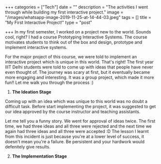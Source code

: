 +++
categories = ["Tech"]
date = ""
description = "The activities I went through while building my first interactive project."
image = "/images/whatsapp-image-2019-11-25-at-14-44-03.jpeg"
tags = []
title = "My First Interactive Project!"
type = "post"

+++
In my first semester, I worked on a project new to the world. Sounds cool, right? I had a course Prototyping Interactive Systems. The course motivates students to think out of the box and design, prototype and implement interactive systems.

For the major project of this course, we were told to implement an interactive project which is unique in this world. That's right! The first year IIIT Delhi students were told to come up with ideas that people have never even thought of. The journey was scary at first, but it eventually became more engaging and interesting. It was a group project, which made it more fun!! Let me walk you through the process :)

1. **The Ideation Stage**

Coming up with an idea which was unique to this world was no doubt a difficult task. Before start implementing the project, it was suggested to get our idea approved by the course instructor and teaching assistants. 

Let me tell you a funny story. We went for approval of ideas twice. The first time, we had three ideas and all three were rejected and the next time we again had three ideas and all three were accepted :D The lesson I learnt from this incident is just because you're at a lower level of success, it doesn't mean you're a failure. Be persistent and your hardwork would defenitely give results.

2. **The Implementation Stage**